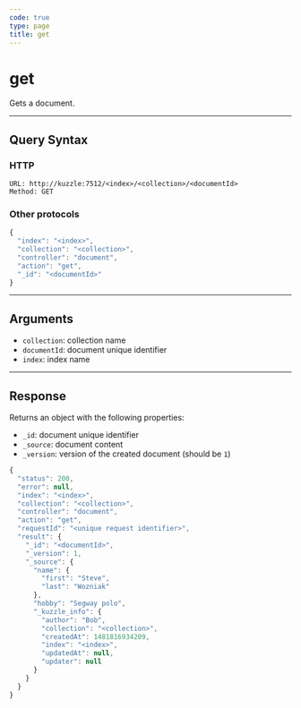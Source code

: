 ```yaml
---
code: true
type: page
title: get
---
```


# get

Gets a document.

---

## Query Syntax

### HTTP

```http
URL: http://kuzzle:7512/<index>/<collection>/<documentId>
Method: GET
```

### Other protocols

```js
{
  "index": "<index>",
  "collection": "<collection>",
  "controller": "document",
  "action": "get",
  "_id": "<documentId>"
}
```

---

## Arguments

- `collection`: collection name
- `documentId`: document unique identifier
- `index`: index name

---

## Response

Returns an object with the following properties:

- `_id`: document unique identifier
- `_source`: document content
- `_version`: version of the created document (should be `1`)

```js
{
  "status": 200,
  "error": null,
  "index": "<index>",
  "collection": "<collection>",
  "controller": "document",
  "action": "get",
  "requestId": "<unique request identifier>",
  "result": {
    "_id": "<documentId>",
    "_version": 1,
    "_source": {
      "name": {
        "first": "Steve",
        "last": "Wozniak"
      },
      "hobby": "Segway polo",
      "_kuzzle_info": {
        "author": "Bob",
        "collection": "<collection>",
        "createdAt": 1481816934209,
        "index": "<index>",
        "updatedAt": null,
        "updater": null
      }
    }
  }
}
```
